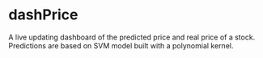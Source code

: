 # dashPrice
A live updating dashboard of the predicted price and real price of a stock. Predictions are based on SVM model built with a polynomial kernel.
